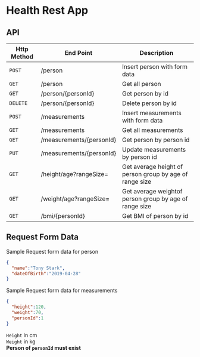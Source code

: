 # Health Rest App


## API

| Http Method | End Point | Description |
| --- | --- | --- |
| `POST` | /person | Insert person with form data |
| `GET` | /person | Get all person |
| `GET` | /person/{personId} | Get person by id |
| `DELETE` | /person/{personId} | Delete person by id |
| `POST` | /measurements | Insert measurements with form data |
| `GET` | /measurements | Get all measurements |
| `GET` | /measurements/{personId} | Get person by person id |
| `PUT` | /measurements/{personId} | Update measurements by person id |
| `GET` | /height/age?rangeSize= | Get average height of person group by age of range size |
| `GET` | /weight/age?rangeSize= | Get average weightof person group by age of range size |
| `GET` | /bmi/{personId} | Get BMI of person by id |

## Request Form Data

Sample Request form data for person
```json
{
  "name":"Tony Stark",
  "dateOfBirth":"2019-04-28"
}
```

Sample Request form data for measurements
```json
{
  "height":120,
  "weight":70,
  "personId":1
}
```
`Height` in cm\
`Weight` in kg\
**Person of `personId` must exist**
